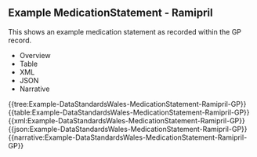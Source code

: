 ## Example MedicationStatement - Ramipril
This shows an example medication statement as recorded within the GP record.

<div class="tab-wrap">
  <ul class="tab-head">
    <li class="tablink" onclick="openCity(this,'tabtree')" data-target="tabtree">
      Overview
    </li>
    <li class="tablink" onclick="openCity(this,'tabtable')" data-target="tabtable">
      Table
    </li>
    <li class="tablink tab-active" onclick="openCity(this,'tabxml')" data-target="tabxml">
      XML
    </li>    
    <li class="tablink" onclick="openCity(this,'tabjson')" data-target="tabjson">
      JSON
    </li>    
    <li class="tablink" onclick="openCity(this,'tabnarrative')" data-target="tabnarrative">
      Narrative
    </li>
  </ul>
  <div class="tab-main">
    <div id="tabtree" class="tabcontent">
      {{tree:Example-DataStandardsWales-MedicationStatement-Ramipril-GP}}
    </div>
    <div id="tabtable" class="tabcontent">
      {{table:Example-DataStandardsWales-MedicationStatement-Ramipril-GP}}
    </div>       
    <div id="tabxml" class="tabcontent active">      
      {{xml:Example-DataStandardsWales-MedicationStatement-Ramipril-GP}}
    </div>
    <div id="tabjson" class="tabcontent">
      {{json:Example-DataStandardsWales-MedicationStatement-Ramipril-GP}}
    </div>       
    <div id="tabnarrative" class="tabcontent">
      {{narrative:Example-DataStandardsWales-MedicationStatement-Ramipril-GP}}
    </div>  
  </div>
</div>
